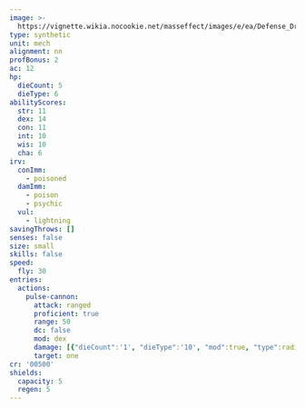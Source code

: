 ```yaml
---
image: >-
  https://vignette.wikia.nocookie.net/masseffect/images/e/ea/Defense_Drone.png/revision/latest/scale-to-width-down/606?cb=20120407052056
type: synthetic
unit: mech
alignment: nn
profBonus: 2
ac: 12
hp:
  dieCount: 5
  dieType: 6
abilityScores:
  str: 11
  dex: 14
  con: 11
  int: 10
  wis: 10
  cha: 6
irv:
  conImm:
    - poisoned
  damImm:
    - poison
    - psychic
  vul:
    - lightning
savingThrows: []
senses: false
size: small
skills: false
speed:
  fly: 30
entries:
  actions:
    pulse-cannon:
      attack: ranged
      proficient: true
      range: 50
      dc: false
      mod: dex
      damage: [{"dieCount":'1', "dieType":'10', "mod":true, "type":radiant}]
      target: one
cr: '00500'
shields:
  capacity: 5
  regen: 5
---
```

